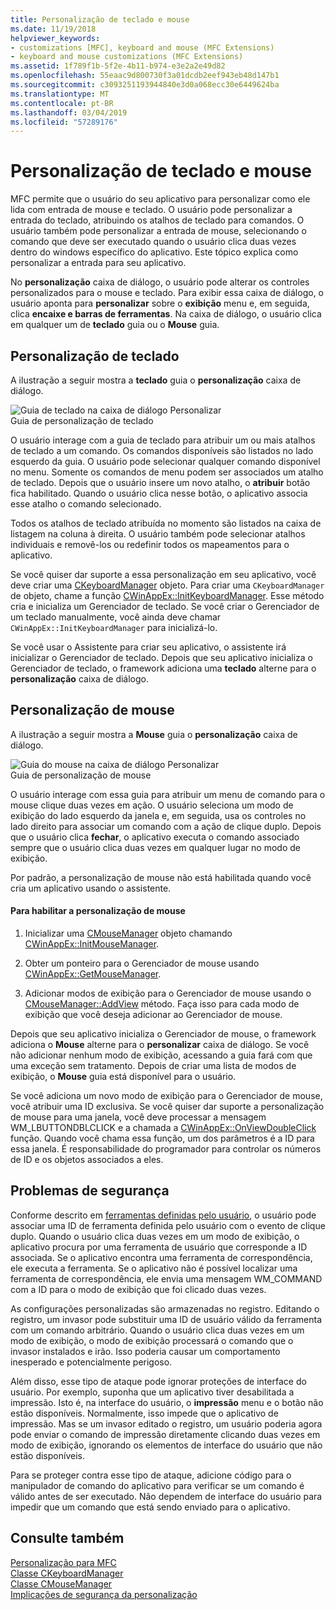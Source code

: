 ```yaml
---
title: Personalização de teclado e mouse
ms.date: 11/19/2018
helpviewer_keywords:
- customizations [MFC], keyboard and mouse (MFC Extensions)
- keyboard and mouse customizations (MFC Extensions)
ms.assetid: 1f789f1b-5f2e-4b11-b974-e3e2a2e49d82
ms.openlocfilehash: 55eaac9d800730f3a01dcdb2eef943eb48d147b1
ms.sourcegitcommit: c3093251193944840e3d0a068ecc30e6449624ba
ms.translationtype: MT
ms.contentlocale: pt-BR
ms.lasthandoff: 03/04/2019
ms.locfileid: "57289176"
---
```

# <a name="keyboard-and-mouse-customization"></a>Personalização de teclado e mouse

MFC permite que o usuário do seu aplicativo para personalizar como ele lida com entrada de mouse e teclado. O usuário pode personalizar a entrada do teclado, atribuindo os atalhos de teclado para comandos. O usuário também pode personalizar a entrada de mouse, selecionando o comando que deve ser executado quando o usuário clica duas vezes dentro do windows específico do aplicativo. Este tópico explica como personalizar a entrada para seu aplicativo.

No **personalização** caixa de diálogo, o usuário pode alterar os controles personalizados para o mouse e teclado. Para exibir essa caixa de diálogo, o usuário aponta para **personalizar** sobre o **exibição** menu e, em seguida, clica **encaixe e barras de ferramentas**. Na caixa de diálogo, o usuário clica em qualquer um de **teclado** guia ou o **Mouse** guia.

## <a name="keyboard-customization"></a>Personalização de teclado

A ilustração a seguir mostra a **teclado** guia o **personalização** caixa de diálogo.

![Guia de teclado na caixa de diálogo Personalizar](../mfc/media/mfcnextkeyboardtab.png "guia de teclado na caixa de diálogo Personalizar") <br/>
Guia de personalização de teclado

O usuário interage com a guia de teclado para atribuir um ou mais atalhos de teclado a um comando. Os comandos disponíveis são listados no lado esquerdo da guia. O usuário pode selecionar qualquer comando disponível no menu. Somente os comandos de menu podem ser associados um atalho de teclado. Depois que o usuário insere um novo atalho, o **atribuir** botão fica habilitado. Quando o usuário clica nesse botão, o aplicativo associa esse atalho o comando selecionado.

Todos os atalhos de teclado atribuída no momento são listados na caixa de listagem na coluna à direita. O usuário também pode selecionar atalhos individuais e removê-los ou redefinir todos os mapeamentos para o aplicativo.

Se você quiser dar suporte a essa personalização em seu aplicativo, você deve criar uma [CKeyboardManager](../mfc/reference/ckeyboardmanager-class.md) objeto. Para criar uma `CKeyboardManager` de objeto, chame a função [CWinAppEx::InitKeyboardManager](../mfc/reference/cwinappex-class.md#initkeyboardmanager). Esse método cria e inicializa um Gerenciador de teclado. Se você criar o Gerenciador de um teclado manualmente, você ainda deve chamar `CWinAppEx::InitKeyboardManager` para inicializá-lo.

Se você usar o Assistente para criar seu aplicativo, o assistente irá inicializar o Gerenciador de teclado. Depois que seu aplicativo inicializa o Gerenciador de teclado, o framework adiciona uma **teclado** alterne para o **personalização** caixa de diálogo.

## <a name="mouse-customization"></a>Personalização de mouse

A ilustração a seguir mostra a **Mouse** guia o **personalização** caixa de diálogo.

![Guia do mouse na caixa de diálogo Personalizar](../mfc/media/mfcnextmousetab.png "guia do Mouse na caixa de diálogo Personalizar") <br/>
Guia de personalização de mouse

O usuário interage com essa guia para atribuir um menu de comando para o mouse clique duas vezes em ação. O usuário seleciona um modo de exibição do lado esquerdo da janela e, em seguida, usa os controles no lado direito para associar um comando com a ação de clique duplo. Depois que o usuário clica **fechar**, o aplicativo executa o comando associado sempre que o usuário clica duas vezes em qualquer lugar no modo de exibição.

Por padrão, a personalização de mouse não está habilitada quando você cria um aplicativo usando o assistente.

#### <a name="to-enable-mouse-customization"></a>Para habilitar a personalização de mouse

1. Inicializar uma [CMouseManager](../mfc/reference/cmousemanager-class.md) objeto chamando [CWinAppEx::InitMouseManager](../mfc/reference/cwinappex-class.md#initmousemanager).

1. Obter um ponteiro para o Gerenciador de mouse usando [CWinAppEx::GetMouseManager](../mfc/reference/cwinappex-class.md#getmousemanager).

1. Adicionar modos de exibição para o Gerenciador de mouse usando o [CMouseManager::AddView](../mfc/reference/cmousemanager-class.md#addview) método. Faça isso para cada modo de exibição que você deseja adicionar ao Gerenciador de mouse.

Depois que seu aplicativo inicializa o Gerenciador de mouse, o framework adiciona o **Mouse** alterne para o **personalizar** caixa de diálogo. Se você não adicionar nenhum modo de exibição, acessando a guia fará com que uma exceção sem tratamento. Depois de criar uma lista de modos de exibição, o **Mouse** guia está disponível para o usuário.

Se você adiciona um novo modo de exibição para o Gerenciador de mouse, você atribuir uma ID exclusiva. Se você quiser dar suporte a personalização de mouse para uma janela, você deve processar a mensagem WM_LBUTTONDBLCLICK e a chamada a [CWinAppEx::OnViewDoubleClick](../mfc/reference/cwinappex-class.md#onviewdoubleclick) função. Quando você chama essa função, um dos parâmetros é a ID para essa janela. É responsabilidade do programador para controlar os números de ID e os objetos associados a eles.

## <a name="security-concerns"></a>Problemas de segurança

Conforme descrito em [ferramentas definidas pelo usuário](../mfc/user-defined-tools.md), o usuário pode associar uma ID de ferramenta definida pelo usuário com o evento de clique duplo. Quando o usuário clica duas vezes em um modo de exibição, o aplicativo procura por uma ferramenta de usuário que corresponde a ID associada. Se o aplicativo encontra uma ferramenta de correspondência, ele executa a ferramenta. Se o aplicativo não é possível localizar uma ferramenta de correspondência, ele envia uma mensagem WM_COMMAND com a ID para o modo de exibição que foi clicado duas vezes.

As configurações personalizadas são armazenadas no registro. Editando o registro, um invasor pode substituir uma ID de usuário válido da ferramenta com um comando arbitrário. Quando o usuário clica duas vezes em um modo de exibição, o modo de exibição processará o comando que o invasor instalados e irão. Isso poderia causar um comportamento inesperado e potencialmente perigoso.

Além disso, esse tipo de ataque pode ignorar proteções de interface do usuário. Por exemplo, suponha que um aplicativo tiver desabilitada a impressão. Isto é, na interface do usuário, o **impressão** menu e o botão não estão disponíveis. Normalmente, isso impede que o aplicativo de impressão. Mas se um invasor editado o registro, um usuário poderia agora pode enviar o comando de impressão diretamente clicando duas vezes em modo de exibição, ignorando os elementos de interface do usuário que não estão disponíveis.

Para se proteger contra esse tipo de ataque, adicione código para o manipulador de comando do aplicativo para verificar se um comando é válido antes de ser executado. Não dependem de interface do usuário para impedir que um comando que está sendo enviado para o aplicativo.

## <a name="see-also"></a>Consulte também

[Personalização para MFC](../mfc/customization-for-mfc.md)<br/>
[Classe CKeyboardManager](../mfc/reference/ckeyboardmanager-class.md)<br/>
[Classe CMouseManager](../mfc/reference/cmousemanager-class.md)<br/>
[Implicações de segurança da personalização](../mfc/security-implications-of-customization.md)
